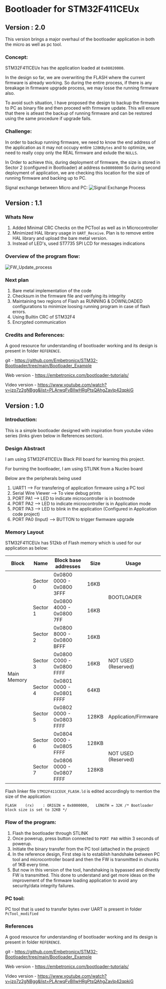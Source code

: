 # Bootloader for STM32F411CEUx
## Version : 2.0
This version brings a major overhaul of the bootloader application in both the micro as well as pc tool.

### Concept:
STM32F411CEUx has the application loaded at ```0x08020000```.

In the design so far, we are overwriting the FLASH where the current firmware is already working. So during the entire process, if there is any breakage in firmware upgrade process, we may losse the running firmware also.

To avoid such situation, I have proposed the design to backup the firmware to PC as binary file and then proceed with firmware update.
This will ensure that there is atleast the backup of running firmware and can be restored using the same procedure if upgrade fails.

### Challenge:
In order to backup running firmware, we need to know the end address of the application as it may not occupy entire ```128KBytes``` and to optimize, we need to really copy only the REAL firmware and exlude the ```NULLS```.

In Order to achieve this, during deployment of firmware, the size is stored in Sector 2 (configured in Bootloader) at address ```0x08008000```
So during second deployment of application, we are checking this location for the size of running firmware and backing up to PC.

Signal exchange between Micro and PC:
![Signal Exchange Process](https://github.com/srikanth977/srikanth977.github.io/blob/STM32F411CEUx_Bootloader/STM32F411CEUx_Bootloader/BOOKS/FW_Updater_Signal_Exchange.png)
## Version : 1.1
### Whats New
1. Added Minimal CRC Checks on the PCTool as well as in Microcontroller 
2. Minimized HAL library usage in ````UART_Receive````. Plan is to remove entire HAL library and upload the bare metal version.
3. Instead of LED's, used ST7735 SPI LCD for messages indications

### Overview of the program flow:
![FW_Update_process](https://github.com/srikanth977/Srikanth-Embedded-Study/assets/11206048/43eedbf1-6fc8-4afe-9092-f64a31ee22a2)

### Next plan
1. Bare metal implementation of the code
2. Checksum in the firmware file and verifying its integrity
3. Maintaining two regions of Flash as RUNNING & DOWNLOADED configurations to minimize loosing running program in case of flash errors.
4. Using Builtin CRC of STM32F4
5. Encrypted communication

### Credits and References:
A good resource for understanding of bootloader working and its design is present in folder ````REFERENCE````.

git - https://github.com/Embetronicx/STM32-Bootloader/tree/main/Bootloader_Example

Web version - https://embetronicx.com/bootloader-tutorials/

Video version - https://www.youtube.com/watch?v=jzo7z2gNBgg&list=PLArwqFvBIlwHRgPtsQAhgZavlp42qpkiG

## Version : 1.0
### Introduction:
This is a simple bootloader designed with inspiration from youtube video series (links given below in References section).

### Design Abstract
I am using STM32F411CEUx Black Pill board for learning this project.

For burning the bootloader, I am using STLINK from a Nucleo board

Below are the peripherals being used
1. UART1 --> For transfering of application firmware using a PC tool
2. Serial Wire Viewer --> To view debug prints
3. PORT PA1 --> LED to indicate microcontroller is in bootmode
4. PORT PA2 --> LED to indicate microcontroller is in Application mode
5. PORT PA3 --> LED to blink in the application (Configured in Application code project)
6. PORT PA0 (Input) --> BUTTON to trigger fiwmware upgrade 


### Memory Layout
STM32F411CEUx has 512kb of Flash memory which is used for our application as below:
<table>
    <thead>
        <tr>
            <th>Block</th>
            <th>Name</th>
            <th>Block base addresses</th>
            <th>Size</th>
            <Th>Usage</Th>
        </tr>
    </thead>
    <tbody>
        <tr>
            <td rowspan=8>Main Memory</td>
            <td>Sector 0</td>
            <td>0x0800 0000 - 0x0800 3FFF</td>
            <td>16KB</td>
            <td rowspan=2>BOOTLOADER </td>
        </tr>
        <tr>
            <td>Sector 1</td>
            <td>0x0800 4000 - 0x0800 7FF</td>
            <td>16KB</td> 
        </tr>
        <tr>
            <td>Sector 2</td>
            <td>0x0800 8000 - 0x0800 BFFF</td>
            <td>16KB</td>
            <td rowspan=3>NOT USED (Reserved) </td>
        </tr>
        <tr>
            <td>Sector 3</td>
            <td>0x0800 C000 - 0x0800 FFFF</td>
            <td>16KB</td>
        </tr>
        <tr>
            <td>Sector 4</td>
            <td>0x0801 0000 - 0x0801 FFFF</td>
            <td>64KB</td>
        </tr>
        <tr>
            <td>Sector 5</td>
            <td>0x0802 0000 - 0x0803 FFFF</td>
            <td>128KB</td>
            <td>Application/Firmware </td>
        </tr>
        <tr>
            <td>Sector 6</td>
            <td>0x0804 0000 - 0x0805 FFFF</td>
            <td>128KB</td>
             <td rowspan=2>NOT USED (Reserved) </td>
        </tr>
        <tr>
            <td>Sector 7</td>
            <td>0x0806 0000 - 0x0807 FFFF</td>
            <td>128KB</td>
        </tr>
</table>

Flash linker file ```` STM32F411CEUX_FLASH.ld ```` is edited accordingly to mention the size of the application:
        
  ````FLASH    (rx)    : ORIGIN = 0x8000000,   LENGTH = 32K	/* Bootloader block size is set to 32KB */ ````

  ### Flow of the program:
  1. Flash the bootloader through STLINK
  2. Once powerup, press button connected to ````PORT PA0```` within 3 seconds of powerup.
  3. Initiate the binary transfer from the PC tool (attached in the project)
  4. In the reference design,
        First step is to establish handshake between PC tool and microcontroller board and then the FW is transmitted in chunks of 1KB every time.
5. But now in this version of the tool, handshaking is bypassed and directly FW is transmitted. This done to understand and get more ideas on the improvement of the firmware loading application to avoid any security/data integrity failures.
### PC tool:
PC tool that is used to transfer bytes over UART is present in folder ````PcTool_modified````

### References
A good resource for understanding of bootloader working and its design is present in folder ````REFERENCE````.

git - https://github.com/Embetronicx/STM32-Bootloader/tree/main/Bootloader_Example

Web version - https://embetronicx.com/bootloader-tutorials/

Video version - https://www.youtube.com/watch?v=jzo7z2gNBgg&list=PLArwqFvBIlwHRgPtsQAhgZavlp42qpkiG

